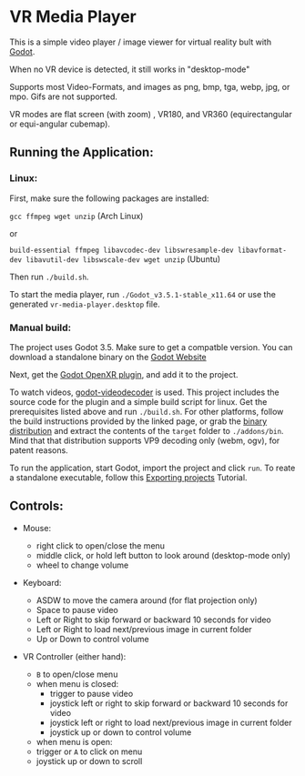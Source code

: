 # VR Media Player

This is a simple video player / image viewer for virtual reality bult with [Godot](https://godotengine.org/).

When no VR device is detected, it still works in "desktop-mode"

Supports most Video-Formats, and images as png, bmp, tga, webp, jpg, or mpo. Gifs are not supported.

VR modes are flat screen (with zoom) , VR180, and VR360 (equirectangular or equi-angular cubemap).


## Running the Application:

### Linux:
First, make sure the following packages are installed:

`gcc ffmpeg wget unzip` (Arch Linux)

or 

`build-essential ffmpeg libavcodec-dev libswresample-dev libavformat-dev libavutil-dev libswscale-dev wget unzip` (Ubuntu)

Then run ```./build.sh```.

To start the media player, run `./Godot_v3.5.1-stable_x11.64` or use the generated `vr-media-player.desktop` file.

### Manual build:
The project uses Godot 3.5. Make sure to get a compatble version. You can download a standalone binary on the [Godot Website](https://godotengine.org/download)

Next, get the [Godot OpenXR plugin](https://github.com/GodotVR/godot_openxr), and add it to the project.

To watch videos, [godot-videodecoder](https://github.com/kidrigger/godot-videodecoder) is used. This project includes the source code for the plugin and a simple build script for linux. Get the prerequisites listed above and run `./build.sh`. For other platforms, follow the build instructions provided by the linked page, or grab the [binary distribution](https://github.com/kidrigger/godot-videodecoder/tags) and extract the contents of the `target` folder to `./addons/bin`. Mind that that distribution supports VP9 decoding only (webm, ogv), for patent reasons.

To run the application, start Godot, import the project and click `run`. To reate a standalone executable, follow this [Exporting projects](https://docs.godotengine.org/en/3.5/tutorials/export/exporting_projects.html) Tutorial. 


## Controls:

- Mouse:
  - right click to open/close the menu
  - middle click, or hold left button to look around (desktop-mode only)
  - wheel to change volume

- Keyboard:
  - ASDW to move the camera around (for flat projection only)
  - Space to pause video
  - Left or Right to skip forward or backward 10 seconds for video
  - Left or Right to load next/previous image in current folder
  - Up or Down to control volume

- VR Controller (either hand):
  - `B` to open/close menu
  - when menu is closed:
    - trigger to pause video
    - joystick left or right to skip forward or backward 10 seconds for video
    - joystick left or right to load next/previous image in current folder
    - joystick up or down to control volume
  - when menu is open:
  - trigger or `A` to click on menu
  - joystick up or down to scroll
